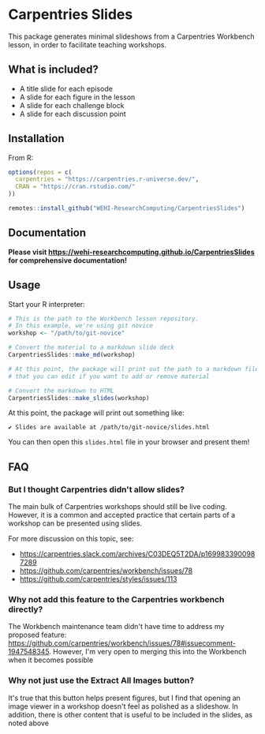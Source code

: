 # Carpentries Slides

This package generates minimal slideshows from a Carpentries Workbench lesson, in order to facilitate teaching workshops.

## What is included?

* A title slide for each episode
* A slide for each figure in the lesson
* A slide for each challenge block
* A slide for each discussion point

## Installation

From R:
```R
options(repos = c(
  carpentries = "https://carpentries.r-universe.dev/", 
  CRAN = "https://cran.rstudio.com/"
))

remotes::install_github("WEHI-ResearchComputing/CarpentriesSlides")
```

## Documentation

**Please visit <https://wehi-researchcomputing.github.io/CarpentriesSlides> for comprehensive documentation!**

## Usage

Start your R interpreter:
```R
# This is the path to the Workbench lesson repository.
# In this example, we're using git novice
workshop <- "/path/to/git-novice"

# Convert the material to a markdown slide deck
CarpentriesSlides::make_md(workshop)

# At this point, the package will print out the path to a markdown file within the repo
# that you can edit if you want to add or remove material

# Convert the markdown to HTML
CarpentriesSlides::make_slides(workshop)
```

At this point, the package will print out something like:
```
✔ Slides are available at /path/to/git-novice/slides.html
```

You can then open this `slides.html` file in your browser and present them!

## FAQ
### But I thought Carpentries didn't allow slides?

The main bulk of Carpentries workshops should still be live coding.
However, it is a common and accepted practice that certain parts of a workshop can be presented using slides.

For more discussion on this topic, see:

* https://carpentries.slack.com/archives/C03DEQ5T2DA/p1699833900987289
* https://github.com/carpentries/workbench/issues/78
* https://github.com/carpentries/styles/issues/113

### Why not add this feature to the Carpentries workbench directly?

The Workbench maintenance team didn't have time to address my proposed feature: https://github.com/carpentries/workbench/issues/78#issuecomment-1947548345.
However, I'm very open to merging this into the Workbench when it becomes possible

### Why not just use the Extract All Images button?

It's true that this button helps present figures, but I find that opening an image viewer in a workshop doesn't feel as polished as a slideshow.
In addition, there is other content that is useful to be included in the slides, as noted above

